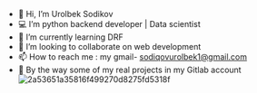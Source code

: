 - 👋 Hi, I’m Urolbek Sodikov
- 💻 I’m python backend developer | Data scientist
- 🌱 I’m currently learning DRF
- 💞️ I’m looking to collaborate on web development
- 📫 How to reach me : my gmail- sodiqovurolbek1@gmail.com
- 🔐 By the way some of my real projects in my Gitlab account
![2a53651a35816f499270d8275fd5318f](https://user-images.githubusercontent.com/107759098/205510358-1dcec672-0bc1-4dcf-8a4e-a3f7cbfd24bb.gif)
